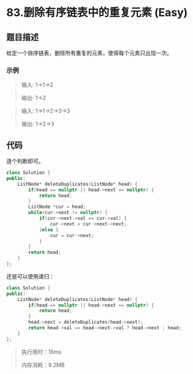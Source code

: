 # 83.删除有序链表中的重复元素 (Easy)

## 题目描述

给定一个排序链表，删除所有重复的元素，使得每个元素只出现一次。

### 示例

> 输入: 1->1->2
> 
> 输出: 1->2

> 输入: 1->1->2->3->3
> 
> 输出: 1->2->3

## 代码

逐个判断即可。

```c++
class Solution {
public:
    ListNode* deleteDuplicates(ListNode* head) {
        if(head == nullptr || head->next == nullptr) {
            return head;
        }
        ListNode *cur = head;
        while(cur->next != nullptr) {
            if(cur->next->val == cur->val) {
                cur->next = cur->next->next;
            }else {
                cur = cur->next;
            }
        }
        return head;
    }
};
```

还是可以使用递归：

```c++
class Solution {
public:
    ListNode* deleteDuplicates(ListNode* head) {
        if(head == nullptr || head->next == nullptr) {
            return head;
        }
        head->next = deleteDuplicates(head->next);
        return head->val == head->next->val ? head->next : head;
    }
};
```

> 执行用时：16ms
>
> 内存消耗：9.2MB